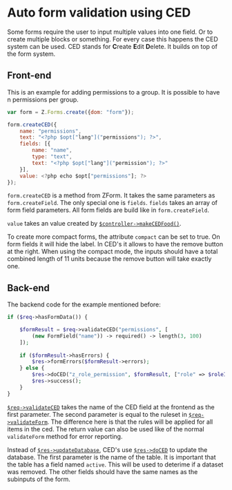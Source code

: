 # Auto form validation using CED
Some forms require the user to input multiple values into one field. Or to create multiple blocks or something. For every case this happens the CED system can be used. CED stands for **C**reate **E**dit **D**elete. It builds on top of the form system.

## Front-end
This is an example for adding permissions to a group. It is possible to have n permissions per group.
```js
var form = Z.Forms.create({dom: "form"});

form.createCED({
    name: "permissions",
    text: "<?php $opt["lang"]("permissions"); ?>",
    fields: [{ 
        name: "name", 
        type: "text", 
        text: "<?php $opt["lang"]("permission"); ?>"
    }],
    value: <?php echo $opt["permissions"]; ?>
});
```
`form.createCED` is a method from ZForm. It takes the same parameters as `form.createField`. The only special one is `fields`. `fields` takes an array of form field parameters. All form fields are build like in `form.createField`.

`value` takes an value created by [`$controller->makeCEDFood()`](https://zdoc.zierhut-it.de/classes/z_controller.html#method_makeCEDFood).

To create more compact forms, the attribute `compact` can be set to true. On form fields it will hide the label. In CED's it allows to have the remove button at the right. When using the compact mode, the inputs should have a total combined length of 11 units because the remove button will take exactly one.
## Back-end
The backend code for the example mentioned before:
```php
if ($req->hasFormData()) {

    $formResult = $req->validateCED("permissions", [
        (new FormField("name")) -> required() -> length(3, 100)
    ]);
    
    if ($formResult->hasErrors) {
        $res->formErrors($formResult->errors);
    } else {
        $res->doCED("z_role_permission", $formResult, ["role" => $roleId]);
        $res->success();
    }
}
```
[`$req->validateCED`](https://zdoc.zierhut-it.de/classes/Request.html#method_validateCED) takes the name of the CED field at the frontend as the first parameter. The second parameter is equal to the ruleset in [`$req->validateForm`](https://zdoc.zierhut-it.de/classes/Request.html#method_validateForm). The difference here is that the rules will be applied for all items in the ced. The return value can also be used like of the normal `validateForm` method for error reporting.

Instead of [`$res->updateDatabase`](https://zdoc.zierhut-it.de/classes/Response.html#method_updateDatabase), CED's use [`$res->doCED`](https://zdoc.zierhut-it.de/classes/Response.html#method_doCED) to update the database. The first parameter is the name of the table. It is important that the table has a field named `active`. This will be used to deterime if a dataset was removed. The other fields should have the same names as the subinputs of the form.